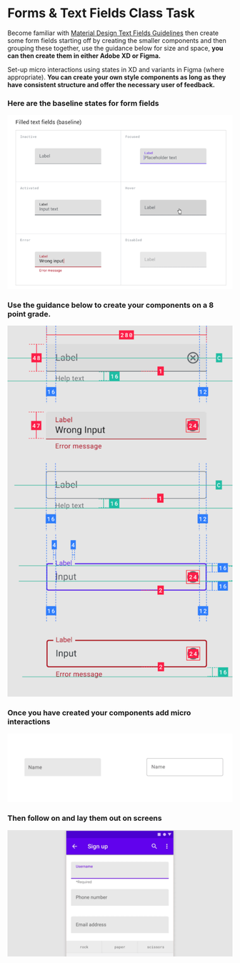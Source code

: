# Forms & Text Fields Class Task

Become familiar with [Material Design Text Fields Guidelines](https://material.io/components/text-fields) then create some form fields starting off by creating the smaller components and then grouping these together, use the guidance below for  size and space, **you can then create them in either Adobe XD or Figma.**

Set-up micro interactions using states in XD and variants in Figma (where appropriate). **You can create your own style components as long as they have consistent structure and offer the necessary user of feedback.**

### Here are the baseline states for form fields

![Form Feedback 1](images/field_states.png)

### Use the guidance below to create your components on a 8 point grade.

![Form Feedback 2](images/form_field_sizes.png)

### Once you have created your components add micro interactions

![Form Feedback 3](images/week_7_3_2.gif)

### Then follow on and lay them out on screens

![Form Feedback 4](images/week_7_1.gif)



